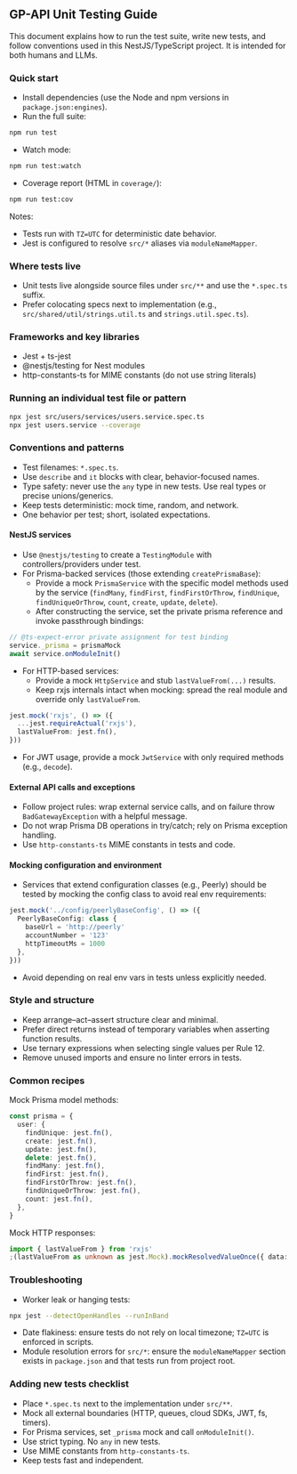 ## GP-API Unit Testing Guide

This document explains how to run the test suite, write new tests, and follow conventions used in this NestJS/TypeScript project. It is intended for both humans and LLMs.

### Quick start

- Install dependencies (use the Node and npm versions in `package.json:engines`).
- Run the full suite:

```bash
npm run test
```

- Watch mode:

```bash
npm run test:watch
```

- Coverage report (HTML in `coverage/`):

```bash
npm run test:cov
```

Notes:
- Tests run with `TZ=UTC` for deterministic date behavior.
- Jest is configured to resolve `src/*` aliases via `moduleNameMapper`.

### Where tests live

- Unit tests live alongside source files under `src/**` and use the `*.spec.ts` suffix.
- Prefer colocating specs next to implementation (e.g., `src/shared/util/strings.util.ts` and `strings.util.spec.ts`).

### Frameworks and key libraries

- Jest + ts-jest
- @nestjs/testing for Nest modules
- http-constants-ts for MIME constants (do not use string literals)

### Running an individual test file or pattern

```bash
npx jest src/users/services/users.service.spec.ts
npx jest users.service --coverage
```

### Conventions and patterns

- Test filenames: `*.spec.ts`.
- Use `describe` and `it` blocks with clear, behavior-focused names.
- Type safety: never use the `any` type in new tests. Use real types or precise unions/generics.
- Keep tests deterministic: mock time, random, and network.
- One behavior per test; short, isolated expectations.

#### NestJS services

- Use `@nestjs/testing` to create a `TestingModule` with controllers/providers under test.
- For Prisma-backed services (those extending `createPrismaBase`):
  - Provide a mock `PrismaService` with the specific model methods used by the service (`findMany`, `findFirst`, `findFirstOrThrow`, `findUnique`, `findUniqueOrThrow`, `count`, `create`, `update`, `delete`).
  - After constructing the service, set the private prisma reference and invoke passthrough bindings:

```ts
// @ts-expect-error private assignment for test binding
service._prisma = prismaMock
await service.onModuleInit()
```

- For HTTP-based services:
  - Provide a mock `HttpService` and stub `lastValueFrom(...)` results.
  - Keep rxjs internals intact when mocking: spread the real module and override only `lastValueFrom`.

```ts
jest.mock('rxjs', () => ({
  ...jest.requireActual('rxjs'),
  lastValueFrom: jest.fn(),
}))
```

- For JWT usage, provide a mock `JwtService` with only required methods (e.g., `decode`).

#### External API calls and exceptions

- Follow project rules: wrap external service calls, and on failure throw `BadGatewayException` with a helpful message.
- Do not wrap Prisma DB operations in try/catch; rely on Prisma exception handling.
- Use `http-constants-ts` MIME constants in tests and code.

#### Mocking configuration and environment

- Services that extend configuration classes (e.g., Peerly) should be tested by mocking the config class to avoid real env requirements:

```ts
jest.mock('../config/peerlyBaseConfig', () => ({
  PeerlyBaseConfig: class {
    baseUrl = 'http://peerly'
    accountNumber = '123'
    httpTimeoutMs = 1000
  },
}))
```

- Avoid depending on real env vars in tests unless explicitly needed.

### Style and structure

- Keep arrange–act–assert structure clear and minimal.
- Prefer direct returns instead of temporary variables when asserting function results.
- Use ternary expressions when selecting single values per Rule 12.
- Remove unused imports and ensure no linter errors in tests.

### Common recipes

Mock Prisma model methods:

```ts
const prisma = {
  user: {
    findUnique: jest.fn(),
    create: jest.fn(),
    update: jest.fn(),
    delete: jest.fn(),
    findMany: jest.fn(),
    findFirst: jest.fn(),
    findFirstOrThrow: jest.fn(),
    findUniqueOrThrow: jest.fn(),
    count: jest.fn(),
  },
}
```

Mock HTTP responses:

```ts
import { lastValueFrom } from 'rxjs'
;(lastValueFrom as unknown as jest.Mock).mockResolvedValueOnce({ data: { id: '123' } })
```

### Troubleshooting

- Worker leak or hanging tests:

```bash
npx jest --detectOpenHandles --runInBand
```

- Date flakiness: ensure tests do not rely on local timezone; `TZ=UTC` is enforced in scripts.
- Module resolution errors for `src/*`: ensure the `moduleNameMapper` section exists in `package.json` and that tests run from project root.

### Adding new tests checklist

- Place `*.spec.ts` next to the implementation under `src/**`.
- Mock all external boundaries (HTTP, queues, cloud SDKs, JWT, fs, timers).
- For Prisma services, set `_prisma` mock and call `onModuleInit()`.
- Use strict typing. No `any` in new tests.
- Use MIME constants from `http-constants-ts`.
- Keep tests fast and independent.


